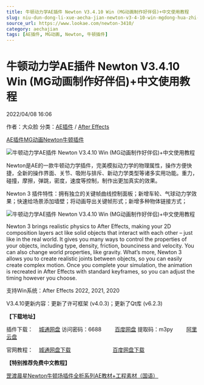 ```yaml
---
title: 牛顿动力学AE插件 Newton V3.4.10 Win (MG动画制作好伴侣)+中文使用教程
slug: niu-dun-dong-li-xue-aecha-jian-newton-v3-4-10-win-mgdong-hua-zhi-zuo-hao-ban-lu-zhong-wen-shi-yong-jiao-cheng
source_url: https://www.lookae.com/newton-3410/
category: aechajian
tags: [AE插件, MG动画, Newton, 牛顿插件]
---
```

# 牛顿动力学AE插件 Newton V3.4.10 Win (MG动画制作好伴侣)+中文使用教程

2022/04/08 16:06

作者：大众脸
分类：[AE插件](https://www.lookae.com/after-effects/aechajian/) / [After Effects](https://www.lookae.com/after-effects/)

[AE插件](https://www.lookae.com/tag/ae%e6%8f%92%e4%bb%b6/)[MG动画](https://www.lookae.com/tag/mg%e5%8a%a8%e7%94%bb/)[Newton](https://www.lookae.com/tag/newton/)[牛顿插件](https://www.lookae.com/tag/%e7%89%9b%e9%a1%bf%e6%8f%92%e4%bb%b6/)

![牛顿动力学AE插件 Newton V3.4.10 Win (MG动画制作好伴侣)+中文使用教程](https://www.lookae.com/wp-content/uploads/2018/07/Newton-3-.jpg "牛顿动力学AE插件 Newton V3.4.10 Win (MG动画制作好伴侣)+中文使用教程-LookAE.com")

[](https://cloud.video.taobao.com//play/u/705956171/p/1/e/6/t/1/50184394506.mp4?_=1")

Newton是AE的一款牛顿动力学插件，完美模拟动力学的物理属性，操作方便快捷，全新的操作界面、关节、吸附与排斥、新动力学类型等诸多实用功能。重力，碰撞，摩擦，弹跳，密度，速度等控制，制作出更加真实的效果。

Newton 3 插件特性：拥有独立的关键帧曲线控制面板；新增车轮、气球动力学效果；快速给场景添加墙壁；将动画导出关键帧形式；新增多种物体链接方式；

![牛顿动力学AE插件 Newton V3.4.10 Win (MG动画制作好伴侣)+中文使用教程](https://img.alicdn.com/imgextra/i2/705956171/O1CN01SA7lyi1vSMmxNj8YL_!!705956171.jpg "牛顿动力学AE插件 Newton V3.4.10 Win (MG动画制作好伴侣)+中文使用教程-LookAE.com")

Newton 3 brings realistic physics to After Effects, making your 2D composition layers act like solid objects that interact with each other – just like in the real world. It gives you many ways to control the properties of your objects, including type, density, friction, bounciness and velocity. You can also change world properties, like gravity. What’s more, Newton 3 allows you to create realistic joints between objects, so you can easily create complex motion. Once you complete your simulation, the animation is recreated in After Effects with standard keyframes, so you can adjust the timing however you choose.

支持Win系统：After Effects 2022, 2021, 2020

V3.4.10更新内容：更新了许可框架 (v4.0.3)；更新了Qt库 (v6.2.3)

**【下载地址】**

插件下载：    [城通网盘](https://url70.ctfile.com/f/2827370-563969765-0e21e9) 访问密码：6688         [百度网盘](https://pan.baidu.com/s/1sTuxqrf4JdsmFys55-18Hw?pwd=m3py) 提取码：m3py         [阿里云盘](https://www.aliyundrive.com/s/ekUj4MsYrbt)

官网教程：    [城通网盘下载](https://lookae.ctfile.com/fs/680462-296745876)                            [百度网盘下载](https://pan.baidu.com/s/1YiglEdOh3CCTXrr79-Cajw)

**【特别推荐免费中文教程】**

[罡渡晨星Newton牛顿场插件全析系列AE教材+工程素材（国语）](https://www.lookae.com/newton-ch/)
